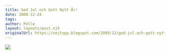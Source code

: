 ```yaml
---
title: God Jul och Gott Nytt År!
date: 2008-12-24
tags: 	
author: Pelle
layout: layouts/post.njk
originalUrl: https://nejtupp.blogspot.com/2008/12/god-jul-och-gott-nytt-r.html
---
```


<img src="../../images/_MG_9335.jpg">
<!-- no comments on this post -->